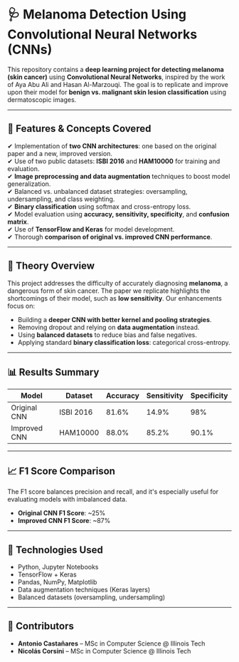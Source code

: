 # 🩺 Melanoma Detection Using Convolutional Neural Networks (CNNs)

This repository contains a **deep learning project for detecting melanoma (skin cancer)** using **Convolutional Neural Networks**, inspired by the work of Aya Abu Ali and Hasan Al-Marzouqi. The goal is to replicate and improve upon their model for **benign vs. malignant skin lesion classification** using dermatoscopic images.

---

## 📌 Features & Concepts Covered

✔ Implementation of **two CNN architectures**: one based on the original paper and a new, improved version.  
✔ Use of two public datasets: **ISBI 2016** and **HAM10000** for training and evaluation.  
✔ **Image preprocessing and data augmentation** techniques to boost model generalization.  
✔ Balanced vs. unbalanced dataset strategies: oversampling, undersampling, and class weighting.  
✔ **Binary classification** using softmax and cross-entropy loss.  
✔ Model evaluation using **accuracy, sensitivity, specificity**, and **confusion matrix**.  
✔ Use of **TensorFlow and Keras** for model development.  
✔ Thorough **comparison of original vs. improved CNN performance**.

---

## 📘 Theory Overview

This project addresses the difficulty of accurately diagnosing **melanoma**, a dangerous form of skin cancer. The paper we replicate highlights the shortcomings of their model, such as **low sensitivity**. Our enhancements focus on:

- Building a **deeper CNN with better kernel and pooling strategies**.
- Removing dropout and relying on **data augmentation** instead.
- Using **balanced datasets** to reduce bias and false negatives.
- Applying standard **binary classification loss**: categorical cross-entropy.

---

## 📊 Results Summary

| Model         | Dataset     | Accuracy | Sensitivity | Specificity |
|---------------|-------------|----------|-------------|-------------|
| Original CNN  | ISBI 2016   | 81.6%    | 14.9%       | 98%         |
| Improved CNN  | HAM10000    | 88.0%    | 85.2%       | 90.1%       |

---

## 📈 F1 Score Comparison

The F1 score balances precision and recall, and it's especially useful for evaluating models with imbalanced data.  
- **Original CNN F1 Score**: ~25%  
- **Improved CNN F1 Score**: ~87%  

---

## 🧠 Technologies Used

- Python, Jupyter Notebooks  
- TensorFlow + Keras  
- Pandas, NumPy, Matplotlib  
- Data augmentation techniques (Keras layers)  
- Balanced datasets (oversampling, undersampling)

---

## 🙌 Contributors

- **Antonio Castañares** – MSc in Computer Science @ Illinois Tech  
- **Nicolás Corsini** – MSc in Computer Science @ Illinois Tech
